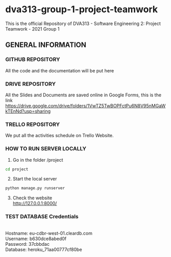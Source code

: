 # dva313-group-1-project-teamwork
This is the official Repository of DVA313 - Software Engineering 2: Project Teamwork - 2021 Group 1

## GENERAL INFORMATION

### GITHUB REPOSITORY
All the code and the documentation will be put here

### DRIVE REPOSITORY
All the Slides and Documents are saved online in Google Forms, this is the link https://drive.google.com/drive/folders/1VwTZ5TwBOPFctPu6N8V95nMGaWkTEnNd?usp=sharing

### TRELLO REPOSITORY
We put all the activities schedule on Trello Website.

### HOW TO RUN SERVER LOCALLY

1) Go in the folder /project
```bash
cd project
```

2) Start the local server
```bash
python manage.py runserver
```

3) Check the website<br>http://127.0.0.1:8000/

### TEST DATABASE Credentials
<br>Hostname:   eu-cdbr-west-01.cleardb.com
<br>Username:   b630dce8abed0f
<br>Password:   37cbbdac
<br>Database:   heroku_71aa00777cf80be



